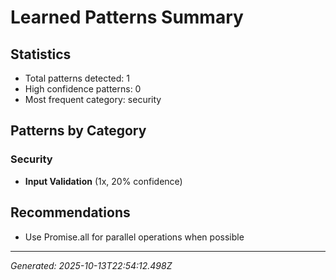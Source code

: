 # Learned Patterns Summary

## Statistics
- Total patterns detected: 1
- High confidence patterns: 0
- Most frequent category: security

## Patterns by Category


### Security
- **Input Validation** (1x, 20% confidence)


## Recommendations
- Use Promise.all for parallel operations when possible

---
*Generated: 2025-10-13T22:54:12.498Z*
